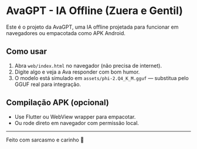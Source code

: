 
# AvaGPT - IA Offline (Zuera e Gentil)

Este é o projeto da AvaGPT, uma IA offline projetada para funcionar em navegadores ou empacotada como APK Android.

## Como usar

1. Abra `web/index.html` no navegador (não precisa de internet).
2. Digite algo e veja a Ava responder com bom humor.
3. O modelo está simulado em `assets/phi-2.Q4_K_M.gguf` — substitua pelo GGUF real para integração.

## Compilação APK (opcional)

- Use Flutter ou WebView wrapper para empacotar.
- Ou rode direto em navegador com permissão local.

---
Feito com sarcasmo e carinho 💬
